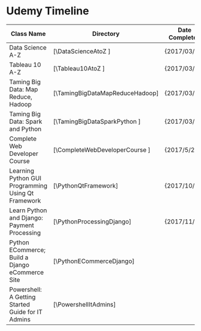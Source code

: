 # Udemy Timeline

| Class Name                                         | Directory                        | Date Completed |
| ---------------------------------------------------| -------------------------------- | ---------------|
| Data Science A-Z                                   | [\DataScienceAtoZ             ]  | {2017/03/12}   |
| Tableau 10 A-Z                                     | [\Tableau10AtoZ               ]  | {2017/03/17}   |
| Taming Big Data: Map Reduce, Hadoop                | [\TamingBigDataMapReduceHadoop]  | {2017/03/23}   |
| Taming Big Data: Spark and Python                  | [\TamingBigDataSparkPython    ]  | {2017/03/27}   |
| Complete Web Developer Course                      | [\CompleteWebDeveloperCourse  ]  | {2017/5/27}    |
| Learning Python GUI Programming Using Qt Framework | [\PythonQtFramework]             | {2017/10/28}   |
| Learn Python and Django: Payment Processing        | [\PythonProcessingDjango]        | {2017/11/10}   |
| Python ECommerce; Build a Django eCommerce Site    | [\PythonECommerceDjango]         |                |
| Powershell: A Getting Started Guide for IT Admins  | [\PowershellItAdmins]            |                |
